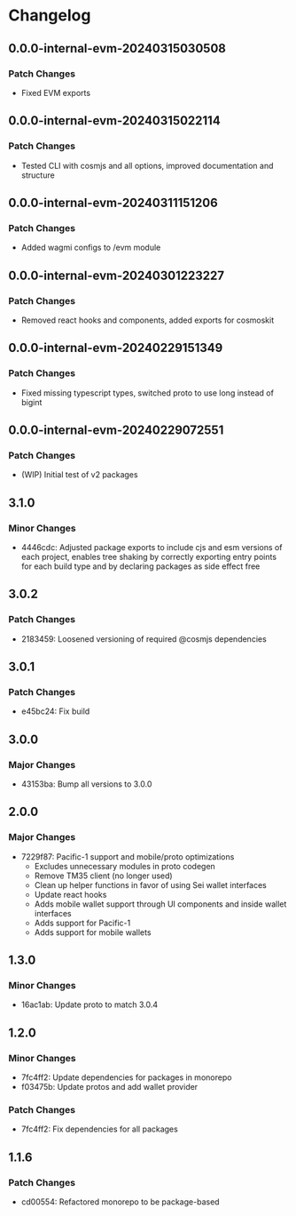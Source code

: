# Changelog

## 0.0.0-internal-evm-20240315030508

### Patch Changes

- Fixed EVM exports

## 0.0.0-internal-evm-20240315022114

### Patch Changes

- Tested CLI with cosmjs and all options, improved documentation and structure

## 0.0.0-internal-evm-20240311151206

### Patch Changes

- Added wagmi configs to /evm module

## 0.0.0-internal-evm-20240301223227

### Patch Changes

- Removed react hooks and components, added exports for cosmoskit

## 0.0.0-internal-evm-20240229151349

### Patch Changes

- Fixed missing typescript types, switched proto to use long instead of bigint

## 0.0.0-internal-evm-20240229072551

### Patch Changes

- (WIP) Initial test of v2 packages

## 3.1.0

### Minor Changes

- 4446cdc: Adjusted package exports to include cjs and esm versions of each project, enables tree shaking by correctly exporting entry points for each build type and by declaring packages as side effect free

## 3.0.2

### Patch Changes

- 2183459: Loosened versioning of required @cosmjs dependencies

## 3.0.1

### Patch Changes

- e45bc24: Fix build

## 3.0.0

### Major Changes

- 43153ba: Bump all versions to 3.0.0

## 2.0.0

### Major Changes

- 7229f87: Pacific-1 support and mobile/proto optimizations
  - Excludes unnecessary modules in proto codegen
  - Remove TM35 client (no longer used)
  - Clean up helper functions in favor of using Sei wallet interfaces
  - Update react hooks
  - Adds mobile wallet support through UI components and inside wallet interfaces
  - Adds support for Pacific-1
  - Adds support for mobile wallets

## 1.3.0

### Minor Changes

- 16ac1ab: Update proto to match 3.0.4

## 1.2.0

### Minor Changes

- 7fc4ff2: Update dependencies for packages in monorepo
- f03475b: Update protos and add wallet provider

### Patch Changes

- 7fc4ff2: Fix dependencies for all packages

## 1.1.6

### Patch Changes

- cd00554: Refactored monorepo to be package-based
